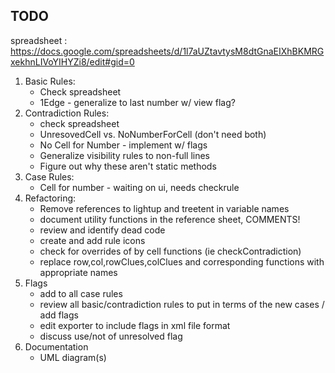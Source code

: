 ## TODO

spreadsheet : https://docs.google.com/spreadsheets/d/1l7aUZtavtysM8dtGnaEIXhBKMRGxekhnLIVoYIHYZi8/edit#gid=0

 1. Basic Rules:
     - Check spreadsheet
     - 1Edge - generalize to last number w/ view flag?
 2. Contradiction Rules:
     - check spreadsheet
     - UnresovedCell vs. NoNumberForCell (don't need both)
     - No Cell for Number - implement w/ flags
     - Generalize visibility rules to non-full lines
     - Figure out why these aren't static methods
 3. Case Rules:
     - Cell for number - waiting on ui, needs checkrule
 4. Refactoring:
    - Remove references to lightup and treetent in variable names
    - document utility functions in the reference sheet, COMMENTS!
    - review and identify dead code
    - create and add rule icons
    - check for overrides of by cell functions (ie checkContradiction)
    - replace row,col,rowClues,colClues and corresponding functions with appropriate names
 5. Flags
    - add to all case rules
    - review all basic/contradiction rules to put in terms of the new cases / add flags
    - edit exporter to include flags in xml file format
    - discuss use/not of unresolved flag
 6. Documentation
    - UML diagram(s)